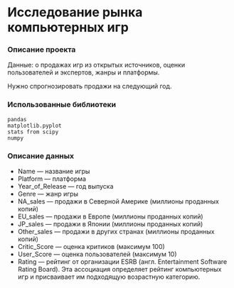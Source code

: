 # Исследование рынка компьютерных игр

### Описание проекта
Данные: о продажах игр из открытых источников, оценки пользователей и экспертов, жанры и платформы.

Нужно спрогнозировать продажи на следующий год.

### Использованные библиотеки

```
pandas
matplotlib.pyplot
stats from scipy
numpy
```
### Описание данных

   - Name — название игры
   - Platform — платформа
   - Year_of_Release — год выпуска
   - Genre — жанр игры
   - NA_sales — продажи в Северной Америке (миллионы проданных копий)
   - EU_sales — продажи в Европе (миллионы проданных копий)
   - JP_sales — продажи в Японии (миллионы проданных копий)
   - Other_sales — продажи в других странах (миллионы проданных копий)
   - Critic_Score — оценка критиков (максимум 100)
   - User_Score — оценка пользователей (максимум 10)
   - Rating — рейтинг от организации ESRB (англ. Entertainment Software Rating Board). Эта ассоциация определяет рейтинг компьютерных игр и присваивает им подходящую возрастную категорию.